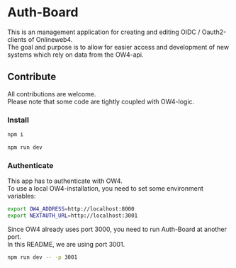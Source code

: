 # Auth-Board

This is an management application for creating and editing OIDC / Oauth2-clients of Onlineweb4.  
The goal and purpose is to allow for easier access and development of new systems which rely on data from the OW4-api.  

## Contribute  
All contributions are welcome.  
Please note that some code are tightly coupled with OW4-logic.  

### Install  
```bash  
npm i

npm run dev
```

### Authenticate  
This app has to authenticate with OW4.  
To use a local OW4-installation, you need to set some environment variables:  
```bash
export OW4_ADDRESS=http://localhost:8000
export NEXTAUTH_URL=http://localhost:3001
```

Since OW4 already uses port 3000, you need to run Auth-Board at another port.  
In this README, we are using port 3001.  
```bash
npm run dev -- -p 3001
```

